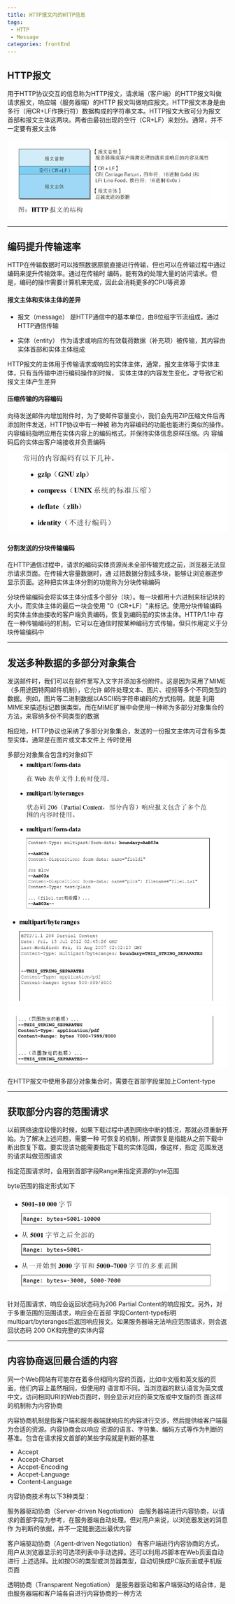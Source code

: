```yaml
---
title: HTTP报文内的HTTP信息
tags: 
 - HTTP
 - Message
categories: frontEnd
---
```


## HTTP报文
    
用于HTTP协议交互的信息称为HTTP报文，请求端（客户端）的HTTP报文叫做请求报文，响应端（服务器端）的HTTP
报文叫做响应报文。HTTP报文本身是由多行（用CR+LF作换行符）数据构成的字符串文本。HTTP报文大致可分为报文
首部和报文主体这两块。两者由最初出现的空行（CR+LF）来划分。通常，并不一定要有报文主体
    
   ![](../../.vuepress/public/img/23cfba57.png)

---

 ## 编码提升传输速率
    
HTTP在传输数据时可以按照数据原貌直接进行传输，但也可以在传输过程中通过编码来提升传输效率。通过在传输时
编码，能有效的处理大量的访问请求。但是，编码的操作需要计算机来完成，因此会消耗更多的CPU等资源
  #### 报文主体和实体主体的差异
* 报文（message）
是HTTP通信中的基本单位，由8位组字节流组成，通过HTTP通信传输
    
* 实体（entity）
作为请求或响应的有效载荷数据（补充项）被传输，其内容由实体首部和实体主体组成
    
HTTP报文的主体用于传输请求或响应的实体主体，通常，报文主体等于实体主体，只有当传输中进行编码操作的时候，
实体主体的内容发生变化，才导致它和报文主体产生差异
  #### 压缩传输的内容编码
向待发送邮件内增加附件时，为了使邮件容量变小，我们会先用ZIP压缩文件后再添加附件发送，HTTP协议中有一种被
称为内容编码的功能也能进行类似的操作。内容编码指明应用在实体内容上的编码格式，并保持实体信息原样压缩。内
容编码后的实体由客户端接收并负责编码
    
   ![](../../.vuepress/public/img/bab93bd5.png)
  #### 分割发送的分块传输编码
在HTTP通信过程中，请求的编码实体资源尚未全部传输完成之前，浏览器无法显示请求页面。在传输大容量数据时，通
过把数据分割成多块，能够让浏览器逐步显示页面。这种把实体主体分割的功能称为分块传输编码
    
分块传输编码会将实体主体分成多个部分（块）。每一块都用十六进制来标记块的大小，而实体主体的最后一块会使用
"0（CR+LF）"来标记。使用分块传输编码的实体主体由接收的客户端负责编码，恢复到编码前的实体主体。HTTP/1.1中
存在一种传输编码的机制，它可以在通信时按某种编码方式传输，但只作用定义于分块传输编码中

---

 ## 发送多种数据的多部分对象集合
    
发送邮件时，我们可以在邮件里写入文字并添加多份附件。这是因为采用了MIME（多用途因特网邮件机制），它允许
邮件处理文本、图片、视频等多个不同类型的数据。例如，图片等二进制数据以ASCII码字符串编码的方式指明，就是
利用MIME来描述标记数据类型。而在MIME扩展中会使用一种称为多部分对象集合的方法，来容纳多份不同类型的数据
    
相应地，HTTP协议也采纳了多部分对象集合，发送的一份报文主体内可含有多类型实体，通常是在图片或文本文件上
传时使用
    
多部分对象集合包含的对象如下
   ![](../../.vuepress/public/img/fba1d749.png)
   ![](../../.vuepress/public/img/950e6ef7.png)
   ![](../../.vuepress/public/img/f3b1188e.png)
   
在HTTP报文中使用多部分对象集合时，需要在首部字段里加上Content-type

---

 ## 获取部分内容的范围请求
    
以前网络速度较慢的时候，如果下载过程中遇到网络中断的情况，那就必须重新开始。为了解决上述问题，需要一种
可恢复的机制，所谓恢复是指能从之前下载中断出恢复下载。要实现该功能需要指定下载的实体范围，像这样，指定
范围发送的请求叫做范围请求
    
指定范围请求时，会用到首部字段Range来指定资源的byte范围
    
byte范围的指定形式如下
    
   ![](../../.vuepress/public/img/95f5a4d7.png)
   
针对范围请求，响应会返回状态码为206 Partial Content的响应报文。另外，对于多重范围的范围请求，响应会在首部
字段Content-type标明multipart/byteranges后返回响应报文。如果服务器端无法响应范围请求，则会返回状态码
200 OK和完整的实体内容

---

 ## 内容协商返回最合适的内容
    
同一个Web网站有可能存在着多份相同内容的页面，比如中文版和英文版的页面，他们内容上虽然相同，但使用的
语言却不同。当浏览器的默认语言为英文或中文，访问相同URI的Web页面时，则会显示对应的英文版或中文版的页
面这样的机制称为内容协商
    
内容协商机制是指客户端和服务器端就响应的内容进行交涉，然后提供给客户端最为合适的资源。内容协商会以响应
资源的语言、字符集、编码方式等作为判断的基准。包含在请求报文首部的某些字段就是判断的基准
* Accept
* Accept-Charset
* Accpet-Encoding
* Accpet-Language
* Content-Language
    
内容协商技术有以下3种类型：
    
服务器驱动协商（Server-driven Negotiation）
由服务器端进行内容协商，以请求的首部字段为参考，在服务器端自动处理。但对用户来说，以浏览器发送的消息作
为判断的依据，并不一定能删选出最优内容
    
客户端驱动协商（Agent-driven Negotiation）
有客户端进行内容协商的方式，用户从浏览器显示的可选项列表中手动选择。还可以利用JS脚本在Web页面自动进行
上述选择。比如按OS的类型或浏览器类型，自动切换成PC版页面或手机版页面
    
透明协商（Transparent Negotiation）
是服务器驱动和客户端驱动的结合体，是由服务器端和客户端各自进行内容协商的一种方法